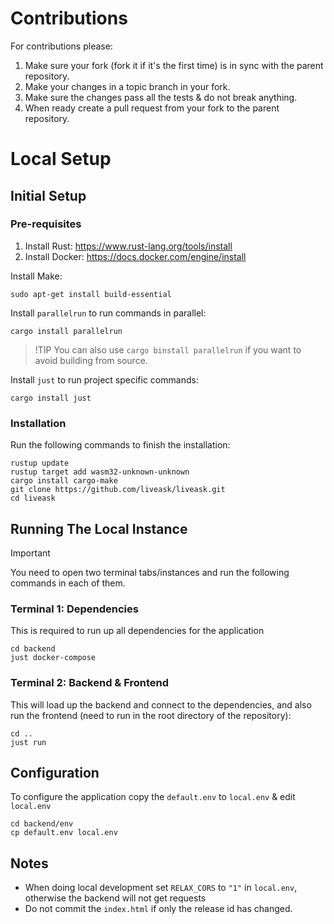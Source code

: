 # Contributions

For contributions please:
1. Make sure your fork (fork it if it's the first time) is in sync with the parent repository.
2. Make your changes in a topic branch in your fork.
2. Make sure the changes pass all the tests & do not break anything.
3. When ready create a pull request from your fork to the parent repository.

# Local Setup

## Initial Setup

### Pre-requisites

1. Install Rust: https://www.rust-lang.org/tools/install
2. Install Docker: https://docs.docker.com/engine/install

Install Make:

```shell
sudo apt-get install build-essential
```

Install `parallelrun` to run commands in parallel:

```shell
cargo install parallelrun
```

> !TIP
> You can also use `cargo binstall parallelrun` if you want to avoid building from source.


Install `just` to run project specific commands:

```shell
cargo install just
```

### Installation

Run the following commands to finish the installation:

```shell
rustup update
rustup target add wasm32-unknown-unknown
cargo install cargo-make
git clone https://github.com/liveask/liveask.git
cd liveask
```

## Running The Local Instance

> [!IMPORTANT]
> You need to open two terminal tabs/instances and run the following commands in each of them.

### Terminal 1: Dependencies
This is required to run up all dependencies for the application
```shell
cd backend
just docker-compose
```

### Terminal 2: Backend & Frontend
This will load up the backend and connect to the dependencies, and also run the frontend (need to run in the root directory of the repository):
```shell
cd ..
just run
```

## Configuration
To configure the application copy the `default.env` to `local.env` & edit `local.env`
```shell
cd backend/env
cp default.env local.env
```

## Notes
- When doing local development set `RELAX_CORS` to `"1"` in `local.env`, otherwise the backend will not get requests
- Do not commit the `index.html` if only the release id has changed.
